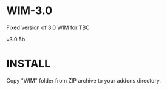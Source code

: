 # WIM-3.0

Fixed version of 3.0 WIM for TBC

v3.0.5b

# INSTALL

Copy "WIM" folder from ZIP archive to your addons directory.